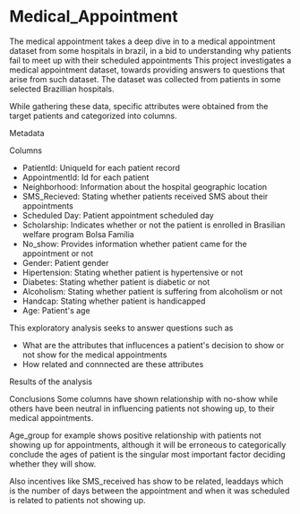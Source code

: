 # Medical_Appointment

The medical appointment takes a deep dive in to a medical appointment dataset from some hospitals in brazil, in a bid to understanding why patients fail to meet up with their scheduled appointments
This project investigates a medical appointment dataset, towards providing answers to questions that arise from such dataset. The dataset was collected from patients in some selected Brazillian hospitals.


While gathering these data, specific attributes were obtained from the target patients and categorized into columns. 

Metadata

Columns
* PatientId:     UniqueId for each patient record
* AppointmentId: Id for each patient
* Neighborhood:  Information about the hospital geographic location
* SMS_Recieved:  Stating whether patients received SMS about their appointments
* Scheduled Day: Patient appointment scheduled day
* Scholarship:   Indicates whether or not the patient is enrolled in Brasilian welfare program Bolsa Família
* No_show:       Provides information whether patient came for the appointment or not
* Gender:        Patient gender
* Hipertension:  Stating whether patient is hypertensive or not
* Diabetes:      Stating whether patient is diabetic or not
* Alcoholism:    Stating whether patient is suffering from alcoholism or not
* Handcap:       Stating whether patient is handicapped
* Age:           Patient's age

This exploratory analysis seeks to answer questions such as 
* What are the attributes that influcences a patient's decision to show or not show for the medical appointments
* How related and connnected are these attributes

Results of the analysis

Conclusions
Some columns have shown relationship with no-show while others have been neutral in influencing patients not showing up, to their medical appointments.

Age_group for example shows positive relationship with patients not showing up for appointments, although it will be erroneous to categorically conclude the ages of patient is the singular most important factor deciding whether they will show.

Also incentives like SMS_received has show to be related, leaddays which is the number of days between the appointment and when it was scheduled is related to patients not showing up.
